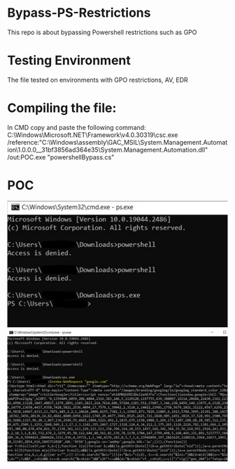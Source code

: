 # Bypass-PS-Restrictions
This repo is about bypassing Powershell restrictions such as GPO

# Testing Environment
The file tested on environments with GPO restrictions, AV, EDR

# Compiling the file:
In CMD copy and paste the following command:
C:\Windows\Microsoft.NET\Framework\v4.0.30319\csc.exe /reference:"C:\Windows\assembly\GAC_MSIL\System.Management.Automation\1.0.0.0__31bf3856ad364e35\System.Management.Automation.dll" /out:POC.exe "powershellBypass.cs"

# POC
![Screenshot](POC1.PNG)
![Screenshot](POC2.PNG)
